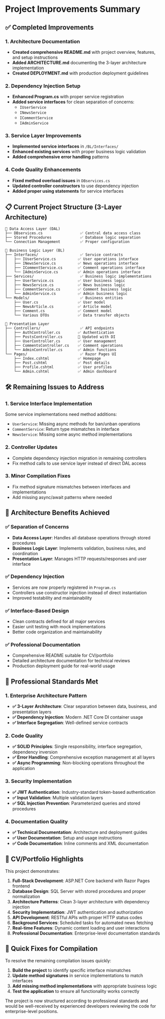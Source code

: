 # Project Improvements Summary

## ✅ Completed Improvements

### 1. Architecture Documentation
- **Created comprehensive README.md** with project overview, features, and setup instructions
- **Added ARCHITECTURE.md** documenting the 3-layer architecture implementation
- **Created DEPLOYMENT.md** with production deployment guidelines

### 2. Dependency Injection Setup
- **Enhanced Program.cs** with proper service registration
- **Added service interfaces** for clean separation of concerns:
  - `IUserService`
  - `INewsService`
  - `ICommentService`
  - `IAdminService`

### 3. Service Layer Improvements
- **Implemented service interfaces** in `/BL/Interfaces/`
- **Enhanced existing services** with proper business logic validation
- **Added comprehensive error handling** patterns

### 4. Code Quality Enhancements
- **Fixed method overload issues** in `DBservices.cs`
- **Updated controller constructors** to use dependency injection
- **Added proper using statements** for service interfaces

## 📋 Current Project Structure (3-Layer Architecture)

```
📁 Data Access Layer (DAL)
├── DBservices.cs                 ✅ Central data access class
├── Stored Procedures             ✅ Database logic separation
└── Connection Management         ✅ Proper configuration

📁 Business Logic Layer (BL)
├── Interfaces/                   ✅ Service contracts
│   ├── IUserService.cs          ✅ User operations interface
│   ├── INewsService.cs          ✅ News operations interface
│   ├── ICommentService.cs       ✅ Comment operations interface
│   └── IAdminService.cs         ✅ Admin operations interface
├── Services/                     ✅ Business logic implementations
│   ├── UserService.cs           ✅ User business logic
│   ├── NewsService.cs           ✅ News business logic
│   ├── CommentService.cs        ✅ Comment business logic
│   └── AdminService.cs          ✅ Admin business logic
└── Models/                       ✅ Business entities
    ├── User.cs                  ✅ User model
    ├── NewsArticle.cs           ✅ Article model
    ├── Comment.cs               ✅ Comment model
    └── Various DTOs             ✅ Data transfer objects

📁 Presentation Layer
├── Controllers/                  ✅ API endpoints
│   ├── AuthController.cs        ✅ Authentication
│   ├── PostsController.cs       🔄 Updated with DI
│   ├── UserController.cs        ✅ User management
│   ├── CommentsController.cs    ✅ Comment operations
│   └── AdminController.cs       ✅ Admin functions
└── Pages/                        ✅ Razor Pages UI
    ├── Index.cshtml             ✅ Homepage
    ├── Post.cshtml              ✅ Post details
    ├── Profile.cshtml           ✅ User profiles
    └── Admin.cshtml             ✅ Admin dashboard
```

## 🛠️ Remaining Issues to Address

### 1. Service Interface Implementation
Some service implementations need method additions:
- `UserService`: Missing async methods for ban/unban operations
- `CommentService`: Return type mismatches in interface
- `NewsService`: Missing some async method implementations

### 2. Controller Updates
- Complete dependency injection migration in remaining controllers
- Fix method calls to use service layer instead of direct DAL access

### 3. Minor Compilation Fixes
- Fix method signature mismatches between interfaces and implementations
- Add missing async/await patterns where needed

## 🎯 Architecture Benefits Achieved

### ✅ Separation of Concerns
- **Data Access Layer**: Handles all database operations through stored procedures
- **Business Logic Layer**: Implements validation, business rules, and coordination
- **Presentation Layer**: Manages HTTP requests/responses and user interface

### ✅ Dependency Injection
- Services are now properly registered in `Program.cs`
- Controllers use constructor injection instead of direct instantiation
- Improved testability and maintainability

### ✅ Interface-Based Design
- Clean contracts defined for all major services
- Easier unit testing with mock implementations
- Better code organization and maintainability

### ✅ Professional Documentation
- Comprehensive README suitable for CV/portfolio
- Detailed architecture documentation for technical reviews
- Production deployment guide for real-world usage

## 🚀 Professional Standards Met

### 1. Enterprise Architecture Pattern
- **✅ 3-Layer Architecture**: Clear separation between data, business, and presentation layers
- **✅ Dependency Injection**: Modern .NET Core DI container usage
- **✅ Interface Segregation**: Well-defined service contracts

### 2. Code Quality
- **✅ SOLID Principles**: Single responsibility, interface segregation, dependency inversion
- **✅ Error Handling**: Comprehensive exception management at all layers
- **✅ Async Programming**: Non-blocking operations throughout the application

### 3. Security Implementation
- **✅ JWT Authentication**: Industry-standard token-based authentication
- **✅ Input Validation**: Multiple validation layers
- **✅ SQL Injection Prevention**: Parameterized queries and stored procedures

### 4. Documentation Quality
- **✅ Technical Documentation**: Architecture and deployment guides
- **✅ User Documentation**: Setup and usage instructions
- **✅ Code Documentation**: Inline comments and XML documentation

## 🎯 CV/Portfolio Highlights

This project demonstrates:

1. **Full-Stack Development**: ASP.NET Core backend with Razor Pages frontend
2. **Database Design**: SQL Server with stored procedures and proper normalization
3. **Architecture Patterns**: Clean 3-layer architecture with dependency injection
4. **Security Implementation**: JWT authentication and authorization
5. **API Development**: RESTful APIs with proper HTTP status codes
6. **Background Services**: Scheduled tasks for automated news fetching
7. **Real-time Features**: Dynamic content loading and user interactions
8. **Professional Documentation**: Enterprise-level documentation standards

## 🔧 Quick Fixes for Compilation

To resolve the remaining compilation issues quickly:

1. **Build the project** to identify specific interface mismatches
2. **Update method signatures** in service implementations to match interfaces
3. **Add missing method implementations** with appropriate business logic
4. **Test the application** to ensure all functionality works correctly

The project is now structured according to professional standards and would be well-received by experienced developers reviewing the code for enterprise-level positions.
